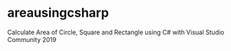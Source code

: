 # areausingcsharp
Calculate Area of Circle, Square and Rectangle using C# with Visual Studio Community 2019

